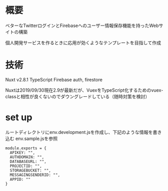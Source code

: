 # 概要
ベターなTwitterログインとFirebaseへのユーザー情報保存機能を持ったWebサイトの構築

個人開発サービスを作るときに応用が効くようなテンプレートを目指して作成

# 技術
Nuxt v2.8.1
TypeScript
Firebase auth, firestore

Nuxtは2019/09/30現在2.9が最新だが、VuexをTypeScript化するためのvuex-classと相性が良くないのでダウングレードしている（随時対策を検討）

# set up
ルートディレクトリにenv.development.jsを作成し、下記のような情報を書き込む
env.sample.jsを参照

```
module.exports = {
  APIKEY: "",
  AUTHDOMAIN: "",
  DATABASEURL: "",
  PROJECTID: "",
  STORAGEBUCKET: "",
  MESSAGINGSENDERID: "",
  APPID: ""
}
```
